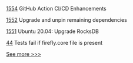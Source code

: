 
[1554](https://github.com/hyperledger/indy-plenum/issues/1554) GitHub Action CI/CD Enhancements

[1552](https://github.com/hyperledger/indy-plenum/issues/1552) Upgrade and unpin remaining dependencies 

[1551](https://github.com/hyperledger/indy-plenum/issues/1551) Ubuntu 20.04: Upgrade RocksDB

[44](https://github.com/hyperledger-labs/firefly/issues/44) Tests fail if firefly.core file is present

[<nil>](<nil>) <nil>


[See more >>>](https://start-here.hyperledger.org/issues)

